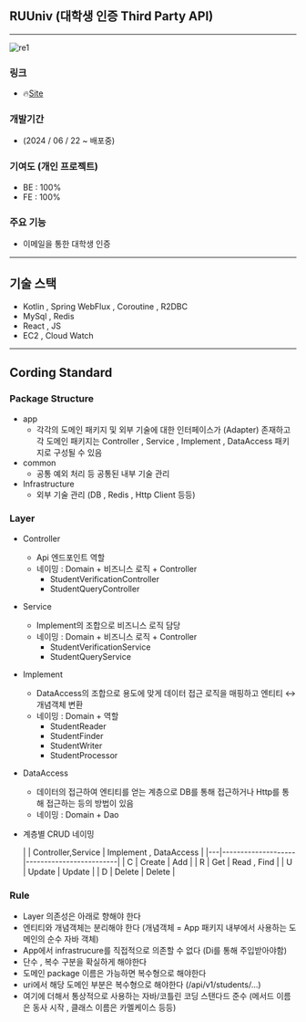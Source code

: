 ## RUUniv (대학생 인증 Third Party API)

---

![re1](https://github.com/user-attachments/assets/55364e4f-f50d-4756-8171-b54b9e25bb1b)

### 링크

- 🔥[Site](http://ruuniv.xyz)

### 개발기간

- (2024 / 06 / 22 ~ 배포중)

### 기여도 (개인 프로젝트)

- BE : 100%
- FE : 100%

### 주요 기능

- 이메일을 통한 대학생 인증

---

## 기술 스택

- Kotlin , Spring WebFlux , Coroutine , R2DBC
- MySql , Redis
- React , JS
- EC2 , Cloud Watch

---

## Cording Standard

### Package Structure

- app
    - 각각의 도메인 패키지 및 외부 기술에 대한 인터페이스가 (Adapter) 존재하고 각 도메인 패키지는 Controller , Service , Implement , DataAccess 패키지로 구성될 수
      있음
- common
    - 공통 예외 처리 등 공통된 내부 기술 관리
- Infrastructure
    - 외부 기술 관리 (DB , Redis , Http Client 등등)

### Layer

- Controller
    - Api 엔드포인트 역할
    - 네이밍 : Domain + 비즈니스 로직 + Controller
        - StudentVerificationController
        - StudentQueryController
- Service
    - Implement의 조합으로 비즈니스 로직 담당
    - 네이밍 : Domain + 비즈니스 로직 + Controller
        - StudentVerificationService
        - StudentQueryService
- Implement
    - DataAccess의 조합으로 용도에 맞게 데이터 접근 로직을 매핑하고 엔티티 ↔ 개념객체 변환
    - 네이밍 : Domain + 역할
        - StudentReader
        - StudentFinder
        - StudentWriter
        - StudentProcessor
- DataAccess
    - 데이터의 접근하여 엔티티를 얻는 계층으로 DB를 통해 접근하거나 Http를 통해 접근하는 등의 방법이 있음
    - 네이밍 : Domain + Dao

- 계층별 CRUD 네이밍

  |   | Controller,Service | Implement ,  DataAccess |
          |---|--------------------|-------------------------|
  | C | Create             | Add                     |
  | R | Get                | Read , Find             |
  | U | Update             | Update                  |
  | D | Delete             | Delete                  |

### Rule

- Layer 의존성은 아래로 향해야 한다
- 엔티티와 개념객체는 분리해야 한다 (개념객체 = App 패키지 내부에서 사용하는 도메인의 순수 자바 객체)
- App에서 infrastrucure를 직접적으로 의존할 수 없다 (Di를 통해 주입받아야함)
- 단수 , 복수 구분을 확실하게 해야한다
- 도메인 package 이름은 가능하면 복수형으로 해야한다
- uri에서 해당 도메인 부분은 복수형으로 해야한다 (/api/v1/students/…)
- 여기에 더해서 통상적으로 사용하는 자바/코틀린 코딩 스탠다드 준수 (메서드 이름은 동사 시작 , 클래스 이름은 카멜케이스 등등)